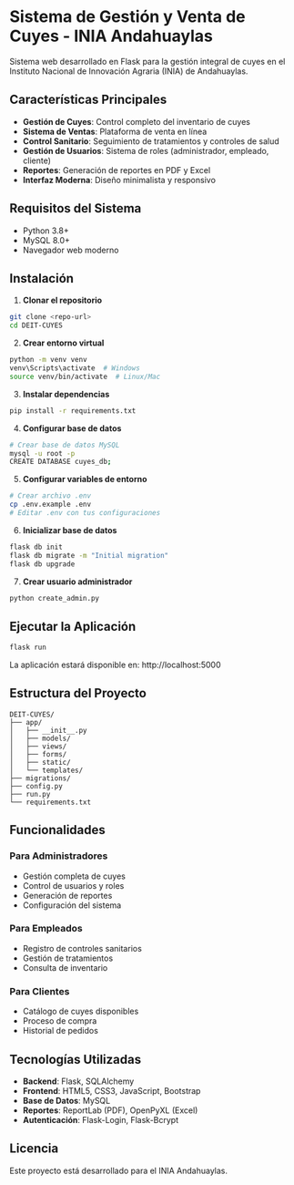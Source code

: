 # Sistema de Gestión y Venta de Cuyes - INIA Andahuaylas

Sistema web desarrollado en Flask para la gestión integral de cuyes en el Instituto Nacional de Innovación Agraria (INIA) de Andahuaylas.

## Características Principales

- **Gestión de Cuyes**: Control completo del inventario de cuyes
- **Sistema de Ventas**: Plataforma de venta en línea
- **Control Sanitario**: Seguimiento de tratamientos y controles de salud
- **Gestión de Usuarios**: Sistema de roles (administrador, empleado, cliente)
- **Reportes**: Generación de reportes en PDF y Excel
- **Interfaz Moderna**: Diseño minimalista y responsivo

## Requisitos del Sistema

- Python 3.8+
- MySQL 8.0+
- Navegador web moderno

## Instalación

1. **Clonar el repositorio**
```bash
git clone <repo-url>
cd DEIT-CUYES
```

2. **Crear entorno virtual**
```bash
python -m venv venv
venv\Scripts\activate  # Windows
source venv/bin/activate  # Linux/Mac
```

3. **Instalar dependencias**
```bash
pip install -r requirements.txt
```

4. **Configurar base de datos**
```bash
# Crear base de datos MySQL
mysql -u root -p
CREATE DATABASE cuyes_db;
```

5. **Configurar variables de entorno**
```bash
# Crear archivo .env
cp .env.example .env
# Editar .env con tus configuraciones
```

6. **Inicializar base de datos**
```bash
flask db init
flask db migrate -m "Initial migration"
flask db upgrade
```

7. **Crear usuario administrador**
```bash
python create_admin.py
```

## Ejecutar la Aplicación

```bash
flask run
```

La aplicación estará disponible en: http://localhost:5000

## Estructura del Proyecto

```
DEIT-CUYES/
├── app/
│   ├── __init__.py
│   ├── models/
│   ├── views/
│   ├── forms/
│   ├── static/
│   └── templates/
├── migrations/
├── config.py
├── run.py
└── requirements.txt
```

## Funcionalidades

### Para Administradores
- Gestión completa de cuyes
- Control de usuarios y roles
- Generación de reportes
- Configuración del sistema

### Para Empleados
- Registro de controles sanitarios
- Gestión de tratamientos
- Consulta de inventario

### Para Clientes
- Catálogo de cuyes disponibles
- Proceso de compra
- Historial de pedidos

## Tecnologías Utilizadas

- **Backend**: Flask, SQLAlchemy
- **Frontend**: HTML5, CSS3, JavaScript, Bootstrap
- **Base de Datos**: MySQL
- **Reportes**: ReportLab (PDF), OpenPyXL (Excel)
- **Autenticación**: Flask-Login, Flask-Bcrypt

## Licencia

Este proyecto está desarrollado para el INIA Andahuaylas.
